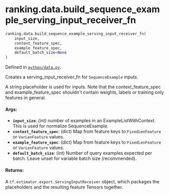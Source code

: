 <div itemscope itemtype="http://developers.google.com/ReferenceObject">
<meta itemprop="name" content="ranking.data.build_sequence_example_serving_input_receiver_fn" />
<meta itemprop="path" content="Stable" />
</div>

# ranking.data.build_sequence_example_serving_input_receiver_fn

``` python
ranking.data.build_sequence_example_serving_input_receiver_fn(
    input_size,
    context_feature_spec,
    example_feature_spec,
    default_batch_size=None
)
```



Defined in [`python/data.py`](https://github.com/tensorflow/ranking/tree/master/tensorflow_ranking/python/data.py).

<!-- Placeholder for "Used in" -->

Creates a serving_input_receiver_fn for `SequenceExample` inputs.

A string placeholder is used for inputs. Note that the context_feature_spec
and example_feature_spec shouldn't contain weights, labels or training
only features in general.

#### Args:

* <b>`input_size`</b>: (int) number of examples in an ExampleListWithContext. This is
    used for normalize SequenceExample.
* <b>`context_feature_spec`</b>: (dict) Map from feature keys to `FixedLenFeature` or
    `VarLenFeature` values.
* <b>`example_feature_spec`</b>: (dict) Map from  feature keys to `FixedLenFeature` or
    `VarLenFeature` values.
* <b>`default_batch_size`</b>: (int) Number of query examples expected per batch. Leave
    unset for variable batch size (recommended).


#### Returns:

A `tf.estimator.export.ServingInputReceiver` object, which packages the
placeholders and the resulting feature Tensors together.